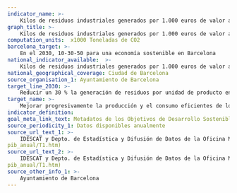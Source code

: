 ```yaml
---
indicator_name: >-
    Kilos de residuos industriales generados por 1.000 euros de valor añadido bruto (VAB) en la industria
graph_title: >-
    Kilos de residuos industriales generados por 1.000 euros de valor añadido bruto (VAB) en la industria
computation_units:  x1000 Toneladas de CO2
barcelona_target: >-
    En el 2030, 10-30-50 para una economía sostenible en Barcelona
national_indicator_available:  >-
    Kilos de residuos industriales generados por 1.000 euros de valor añadido bruto (VAB) en la industria
national_geographical_coverage: Ciudad de Barcelona
source_organisation_1: Ayuntamiento de Barcelona
target_line_2030: >-
    Reducir un 30 % la generación de residuos por unidad de producto en el sector industrial: Inferior a 26,6 kg en 2030
target_name: >-
    Mejorar progresivamente la producción y el consumo eficientes de los recursos mundiales y procurar desvincular el crecimiento económico de la degradación del medio ambiente, de conformidad con el Marco Decenal de Programas sobre Modalidades de Consumo y Producción Sostenibles, empezando por los países desarrollados
indicator_definition:
goal_meta_link_text: Metadatos de los Objetivos de Desarrollo Sostenible de las Naciones Unidas (pdf 894kB)
source_periodicity_1: Datos disponibles anualmente
source_url_text_1: >-
    IDESCAT y Depto. de Estadística y Difusión de Datos de la Oficina Municipal de Datos
pib_anual/T1.htm)
source_url_text_2: >-
    IDESCAT y Depto. de Estadística y Difusión de Datos de la Oficina Municipal de Datos
pib_anual/T1.htm) 
source_other_info_1: >-
    Ayuntamiento de Barcelona
---
```

